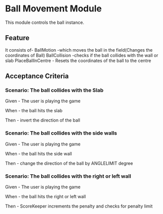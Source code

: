 
# Ball Movement Module

This module controls the ball instance.

## Feature

It consists of-
  BallMotion -which moves the ball in the field(Changes the coordinates of Ball)
  BallCollision -checks if the ball collides with the wall or slab
  PlaceBallInCentre - Resets the coordinates of the ball to the centre

## Acceptance Criteria

### Scenario: The ball collides with the Slab

  Given - The user is playing the game

  When - the ball hits the slab

  Then - invert the direction of the ball

### Scenario: The ball collides with the side walls

  Given - The user is playing the game

  When - the ball hits the side wall

  Then - change the direction of the ball by ANGLELIMIT degree

### Scenario: The ball collides with the right or left wall

  Given - The user is playing the game

  When - the ball hits the right or left wall

  Then - ScoreKeeper increments the penalty and checks for penalty limit
